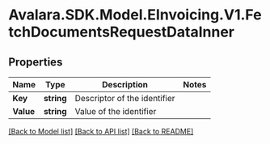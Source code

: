 # Avalara.SDK.Model.EInvoicing.V1.FetchDocumentsRequestDataInner

## Properties

Name | Type | Description | Notes
------------ | ------------- | ------------- | -------------
**Key** | **string** | Descriptor of the identifier | 
**Value** | **string** | Value of the identifier | 

[[Back to Model list]](../../../README.md#documentation-for-models) [[Back to API list]](../../../README.md#documentation-for-api-endpoints) [[Back to README]](../../../README.md)

